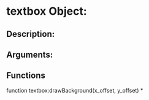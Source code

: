 textbox Object:
===
Description:
---

Arguments:
---

Functions
---
function textbox:drawBackground(x_offset, y_offset)
* 
